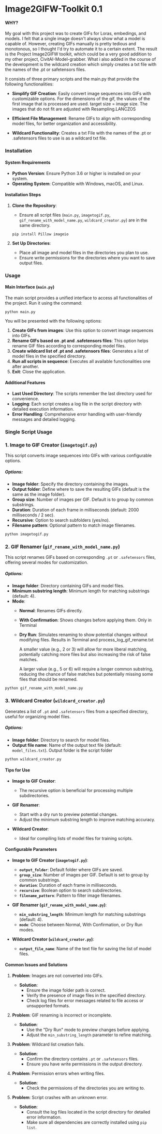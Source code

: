 # Image2GIFW-Toolkit 0.1

#### WHY? 
My goal with this project was to create GIFs for Loras, embedings, and models. I felt that a single image doesn't always show what a model is capable of. However, creating GIFs manually is pretty tedious and monotonous, so I thought I'd try to automate it to a certain extent. The result is the Project Image2GIFW toolkit, which could be a very good addition to my other project, CivitAI-Model-grabber. 
What i also added in the course of the development is the wildcard creation which simply creates a txt file with the names of the .pt or safetensors files. 


It consists of three primary scripts and the main.py that provide the following functionalities:

- **Simplify GIF Creation**: Easily convert image sequences into GIFs with customizable options.
    For the dimensions of the gif, the values of the first image that is processed are used. target size = image size. 
    The images that do not fit are adjusted with Resampling.LANCZOS
  
- **Efficient File Management**: Rename GIFs to align with corresponding model files, for better organization and accessibility.
   

- **Wildcard Functionality**: Creates a txt File with the names of the .pt or .safetensors files to use is as a wildcard txt file.

### Installation

#### System Requirements

- **Python Version**: Ensure Python 3.6 or higher is installed on your system.
- **Operating System**: Compatible with Windows, macOS, and Linux.

#### Installation Steps

1. **Clone the Repository**:
    - Ensure all script files (`main.py`, `imagetogif.py`, `gif_rename_with_model_name.py`, `wildcard_creator.py`) are in the same directory.
     ```
     pip install Pillow imageio
     ```

3. **Set Up Directories**:
   - Place all image and model files in the directories you plan to use.
   - Ensure write permissions for the directories where you want to save output files. <br /> 


### Usage

#### Main Interface (`main.py`)

The main script provides a unified interface to access all functionalities of the project. Run it using the command:

```
python main.py
```

You will be presented with the following options:

1. **Create GIFs from images**: Use this option to convert image sequences into GIFs.
2. **Rename GIFs based on .pt and .safetensors files**: This option helps rename GIF files according to corresponding model files.
3. **Create wildcard list of .pt and .safetensors files**: Generates a list of model files in the specified directory.
4. **Run all scripts in sequence**: Executes all available functionalities one after another.
5. **Exit**: Close the application.

#### Additional Features

- **Last Used Directory**: The scripts remember the last directory used for convenience.
- **Logging**: Each script creates a log file in the script directory with detailed execution information.
- **Error Handling**: Comprehensive error handling with user-friendly messages and detailed logging.


### Single Script Usage 

### 1. Image to GIF Creator (`imagetogif.py`)

This script converts image sequences into GIFs with various configurable options.

##### Options:
- **Image folder**: Specify the directory containing the images.
- **Output folder**: Define where to save the resulting GIFs (default is the same as the image folder).
- **Group size**: Number of images per GIF. Default is to group by common substrings.
- **Duration**: Duration of each frame in milliseconds (default: 2000 milliseconds / 2 sec).
- **Recursive**: Option to search subfolders (yes/no).
- **Filename pattern**: Optional pattern to match image filenames.


```bash
python imagetogif.py
```


### 2. GIF Renamer (`gif_rename_with_model_name.py`)

This script renames GIFs based on corresponding `.pt` or `.safetensors` files, offering several modes for customization.

##### Options:
- **Image folder**: Directory containing GIFs and model files.
- **Minimum substring length**: Minimum length for matching substrings (default: 4).
- **Mode**:
  - **Normal**: Renames GIFs directly.
  - **With Confirmation**: Shows changes before applying them. Only in Terminal
  - **Dry Run**: Simulates renaming to show potential changes without modifying files. Results in Terminal and process_log_gif_rename.txt

     A smaller value (e.g., 2 or 3) will allow for more liberal matching, 
     potentially catching more files but also increasing the risk of false matches.

     A larger value (e.g., 5 or 6) will require a longer common substring, 
     reducing the chance of false matches but potentially missing some files that should be renamed.<br /> 


```bash
python gif_rename_with_model_name.py
```


### 3. Wildcard Creator (`wildcard_creator.py`)

Generates a list of `.pt` and `.safetensors` files from a specified directory, useful for organizing model files.

##### Options:
- **Image folder**: Directory to search for model files.
- **Output file name**: Name of the output text file (default: `model_files.txt`). Output folder is the script folder <br /> 


```bash
python wildcard_creator.py
```


#### Tips for Use

- **Image to GIF Creator**:
  - The recursive option is beneficial for processing multiple subdirectories.

- **GIF Renamer**:
  - Start with a dry run to preview potential changes.
  - Adjust the minimum substring length to improve matching accuracy.

- **Wildcard Creator**:
  - Ideal for compiling lists of model files for training scripts.

#### Configurable Parameters

- **Image to GIF Creator (`imagetogif.py`)**:
  - **`output_folder`**: Default folder where GIFs are saved.
  - **`group_size`**: Number of images per GIF. Default is set to group by common substrings.
  - **`duration`**: Duration of each frame in milliseconds.
  - **`recursive`**: Boolean option to search subdirectories.
  - **`filename_pattern`**: Pattern to filter image filenames.

- **GIF Renamer (`gif_rename_with_model_name.py`)**:
  - **`min_substring_length`**: Minimum length for matching substrings (default: 4).
  - **`mode`**: Choose between Normal, With Confirmation, or Dry Run modes.

- **Wildcard Creator (`wildcard_creator.py`)**:
  - **`output_file_name`**: Name of the text file for saving the list of model files.


#### Common Issues and Solutions

1. **Problem**: Images are not converted into GIFs.
   - **Solution**: 
     - Ensure the image folder path is correct.
     - Verify the presence of image files in the specified directory.
     - Check log files for error messages related to file access or unsupported formats.

2. **Problem**: GIF renaming is incorrect or incomplete.
   - **Solution**: 
     - Use the "Dry Run" mode to preview changes before applying.
     - Adjust the `min_substring_length` parameter to refine matching.

3. **Problem**: Wildcard list creation fails.
   - **Solution**: 
     - Confirm the directory contains `.pt` or `.safetensors` files.
     - Ensure you have write permissions in the output directory.

4. **Problem**: Permission errors when writing files.
   - **Solution**: 
     - Check the permissions of the directories you are writing to.

5. **Problem**: Script crashes with an unknown error.
   - **Solution**: 
     - Consult the log files located in the script directory for detailed error information.
     - Make sure all dependencies are correctly installed using `pip list`.
